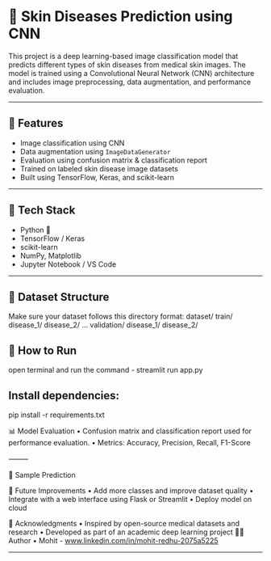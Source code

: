 # 🧠 Skin Diseases Prediction using CNN

This project is a deep learning-based image classification model that predicts different types of skin diseases from medical skin images. The model is trained using a Convolutional Neural Network (CNN) architecture and includes image preprocessing, data augmentation, and performance evaluation.

---

## 📌 Features

- Image classification using CNN
- Data augmentation using `ImageDataGenerator`
- Evaluation using confusion matrix & classification report
- Trained on labeled skin disease image datasets
- Built using TensorFlow, Keras, and scikit-learn

---

## 🧪 Tech Stack

- Python 🐍
- TensorFlow / Keras
- scikit-learn
- NumPy, Matplotlib
- Jupyter Notebook / VS Code

---

## 📁 Dataset Structure

Make sure your dataset follows this directory format:
dataset/
train/
disease_1/
disease_2/
…
validation/
disease_1/
disease_2/

## 🚀 How to Run

open terminal and run the command - streamlit run app.py

## Install dependencies:
pip install -r requirements.txt

📊 Model Evaluation
	•	Confusion matrix and classification report used for performance evaluation.
	•	Metrics: Accuracy, Precision, Recall, F1-Score

⸻

📸 Sample Prediction

📌 Future Improvements
	•	Add more classes and improve dataset quality
	•	Integrate with a web interface using Flask or Streamlit
	•	Deploy model on cloud

 🙌 Acknowledgments
	•	Inspired by open-source medical datasets and research
	•	Developed as part of an academic deep learning project
 🧑‍💻 Author
	•	Mohit -  www.linkedin.com/in/mohit-redhu-2075a5225

 ---

 
